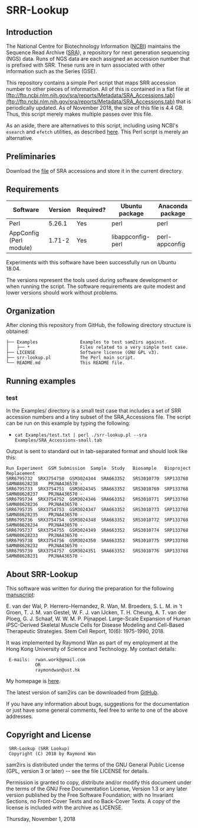 SRR-Lookup
==========


Introduction
------------

The National Centre for Biotechnology Information ([NCBI](https://www.ncbi.nlm.nih.gov/)) maintains the Sequence Read Archive ([SRA](https://www.ncbi.nlm.nih.gov/sra)), a repository for next generation sequencing (NGS) data.  Runs of NGS data are each assigned an accession number that is prefixed with SRR.  These runs are in turn associated with other information such as the Series (GSE).

This repository contains a simple Perl script that maps SRR accession number to other pieces of information.  All of this is contained in a flat file at [ftp://ftp.ncbi.nlm.nih.gov/sra/reports/Metadata/SRA_Accessions.tab](ftp://ftp.ncbi.nlm.nih.gov/sra/reports/Metadata/SRA_Accessions.tab) that is periodically updated.  As of November 2018, the size of this file is 4.4 GB.  Thus, this script merely makes multiple passes over this file.

As an aside, there are alternatives to this script, including using NCBI's `esearch` and `efetch` utilities, as described [here](https://www.ncbi.nlm.nih.gov/books/NBK25499/).  This Perl script is merely an alternative.


Preliminaries
-------------

Download the [file](ftp://ftp.ncbi.nlm.nih.gov/sra/reports/Metadata/SRA_Accessions.tab) of SRA accessions and store it in the current directory.


Requirements
------------

| Software               | Version | Required? | Ubuntu package  | Anaconda package|
| ---------------------- | ------- | --------- | --------------- | --------------- |
|Perl                    | 5.26.1  | Yes       |perl             |perl             |
|AppConfig (Perl module) | 1.71-2  | Yes       |libappconfig-perl|perl-appconfig   |

Experiments with this software have been successfully run on Ubuntu 18.04.

The versions represent the tools used during software development or when running the script.  The software requirements are quite modest and lower versions should work without problems.


Organization
------------

After cloning this repository from GitHub, the following directory structure is obtained:

    ├── Examples                Examples to test sam2irs against.
    │   ├── *                   Files related to a very simple test case.
    ├── LICENSE                 Software license (GNU GPL v3).
    ├── srr-lookup.pl           The Perl main script.
    └── README.md               This README file.


Running examples
----------------

### test

In the Examples/ directory is a small test case that includes a set of SRR accession numbers and a tiny subset of the SRA_Accessions file.  The script can be run on this example by typing the following:

  * `cat Examples/test.txt | perl ./srr-lookup.pl --sra Examples/SRA_Accessions-small.tab`

Output is sent to standard out in tab-separated format and should look like this:

    Run	Experiment	GSM	Submission	Sample	Study	Biosample	Bioproject	Replacement
    SRR6795732	SRX3754750	GSM3024344	SRA663352	SRS3010770	SRP133768	SAMN08628238	PRJNA436570	-
    SRR6795733	SRX3754751	GSM3024345	SRA663352	SRS3010769	SRP133768	SAMN08628237	PRJNA436570	-
    SRR6795734	SRX3754752	GSM3024346	SRA663352	SRS3010771	SRP133768	SAMN08628236	PRJNA436570	-
    SRR6795735	SRX3754753	GSM3024347	SRA663352	SRS3010773	SRP133768	SAMN08628235	PRJNA436570	-
    SRR6795736	SRX3754754	GSM3024348	SRA663352	SRS3010772	SRP133768	SAMN08628234	PRJNA436570	-
    SRR6795737	SRX3754755	GSM3024349	SRA663352	SRS3010774	SRP133768	SAMN08628233	PRJNA436570	-
    SRR6795738	SRX3754756	GSM3024350	SRA663352	SRS3010775	SRP133768	SAMN08628232	PRJNA436570	-
    SRR6795739	SRX3754757	GSM3024351	SRA663352	SRS3010776	SRP133768	SAMN08628231	PRJNA436570	-


About SRR-Lookup
----------------

This software was written for during the preparation for the following [manuscript](https://www.ncbi.nlm.nih.gov/pubmed/29731431):

E. van der Wal, P. Herrero-Hernandez, R. Wan, M. Broeders, S. L. M. in 't Groen, T. J. M. van Gestel, W. F. J. van IJcken, T. H. Cheung, A. T. van der Ploeg, G. J. Schaaf, W. W. M. P. Pijnappel. Large-Scale Expansion of Human iPSC-Derived Skeletal Muscle Cells for Disease Modeling and Cell-Based Therapeutic Strategies. Stem Cell Report, 10(6): 1975-1990, 2018.

It was implemented by Raymond Wan as part of my employment at the 
Hong Kong University of Science and Technology.  My contact details:

     E-mails:  rwan.work@gmail.com 
               OR 
               raymondwan@ust.hk

My homepage is [here](http://www.rwanwork.info/).

The latest version of sam2irs can be downloaded from [GitHub](https://github.com/rwanwork/SRR-Lookup).

If you have any information about bugs, suggestions for the documentation or just have some general comments, feel free to write to one of the above addresses.


Copyright and License
---------------------

     SRR-Lookup (SRR Lookup)
     Copyright (C) 2018 by Raymond Wan

sam2irs is distributed under the terms of the GNU General
Public License (GPL, version 3 or later) -- see the file LICENSE for details.

Permission is granted to copy, distribute and/or modify this document under the
terms of the GNU Free Documentation License, Version 1.3 or any later version
published by the Free Software Foundation; with no Invariant Sections, no
Front-Cover Texts and no Back-Cover Texts. A copy of the license is included
with the archive as LICENSE.

Thursday, November 1, 2018


